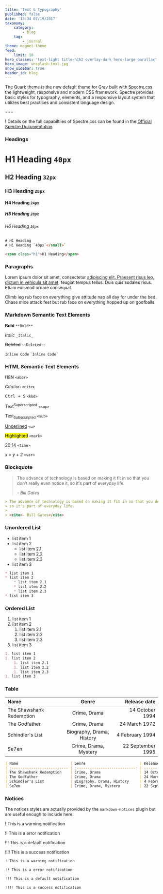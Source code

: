 ```yaml
---
title: 'Text & Typography'
published: false
date: '13:34 07/19/2017'
taxonomy:
    category:
        - blog
    tag:
        - journal
theme: magnet-theme
feed:
    limit: 10
hero_classes: 'text-light title-h1h2 overlay-dark hero-large parallax'
hero_image: unsplash-text.jpg
show_sidebar: true
header_id: blog
---
```


The [Quark theme](https://github.com/getgrav/grav-theme-quark) is the new default theme for Grav built with [Spectre.css](https://picturepan2.github.io/spectre/) the lightweight, responsive and modern CSS framework. Spectre provides  basic styles for typography, elements, and a responsive layout system that utilizes best practices and consistent language design.

===

! Details on the full capabiltiies of Spectre.css can be found in the [Official Spectre Documentation](https://picturepan2.github.io/spectre/elements.html)



### Headings

# H1 Heading `40px`

## H2 Heading `32px`

### H3 Heading `28px`

#### H4 Heading `24px`

##### H5 Heading `20px`

###### H6 Heading `16px`

```html
# H1 Heading
# H1 Heading `40px`</small>`

<span class="h1">H1 Heading</span>
```

### Paragraphs

Lorem ipsum dolor sit amet, consectetur [adipiscing elit. Praesent risus leo, dictum in vehicula sit amet](#), feugiat tempus tellus. Duis quis sodales risus. Etiam euismod ornare consequat.

Climb leg rub face on everything give attitude nap all day for under the bed. Chase mice attack feet but rub face on everything hopped up on goofballs.

### Markdown Semantic Text Elements

**Bold** `**Bold**`

_Italic_ `_Italic_`

~~Deleted~~ `~~Deleted~~`

`Inline Code` `` `Inline Code` ``

### HTML Semantic Text Elements

<abbr>I18N</abbr> `<abbr>`

<cite>Citation</cite> `<cite>`

<kbd>Ctrl + S</kbd> `<kbd>`

Text<sup>Superscripted</sup> `<sup>`

Text<sub>Subscxripted</sub> `<sub>`

<u>Underlined</u> `<u>`

<mark>Highlighted</mark> `<mark>`

<time>20:14</time> `<time>`

<var>x = y + 2</var> `<var>`

### Blockquote

> The advance of technology is based on making it fit in so that you don't really even notice it,
> so it's part of everyday life.
>
> <cite>- Bill Gates</cite>

```markdown
> The advance of technology is based on making it fit in so that you don't really even notice it,
> so it's part of everyday life.
>
> <cite>- Bill Gates</cite>
```

### Unordered List

* list item 1
* list item 2
    * list item 2.1
    * list item 2.2
    * list item 2.3
* list item 3

```markdown
* list item 1
* list item 2
    * list item 2.1
    * list item 2.2
    * list item 2.3
* list item 3
```

### Ordered List

1. list item 1
1. list item 2
    1. list item 2.1
    1. list item 2.2
    1. list item 2.3
1. list item 3

```markdown
1. list item 1
1. list item 2
    1. list item 2.1
    1. list item 2.2
    1. list item 2.3
1. list item 3
```

### Table

| Name                        | Genre                         | Release date         |
| :-------------------------- | :---------------------------: | -------------------: |
| The Shawshank Redemption    | Crime, Drama                  | 14 October 1994      |
| The Godfather               | Crime, Drama                  | 24 March 1972        |
| Schindler's List            | Biography, Drama, History     | 4 February 1994      |
| Se7en                       | Crime, Drama, Mystery         | 22 September 1995    |

```markdown
| Name                        | Genre                         | Release date         |
| :-------------------------- | :---------------------------: | -------------------: |
| The Shawshank Redemption    | Crime, Drama                  | 14 October 1994      |
| The Godfather               | Crime, Drama                  | 24 March 1972        |
| Schindler's List            | Biography, Drama, History     | 4 February 1994      |
| Se7en                       | Crime, Drama, Mystery         | 22 September 1995    |
```

### Notices

The notices styles are actually provided by the `markdown-notices` plugin but are useful enough to include here:

! This is a warning notification

!! This is a error notification

!!! This is a default notification

!!!! This is a success notification

```markdown
! This is a warning notification

!! This is a error notification

!!! This is a default notification

!!!! This is a success notification
```




